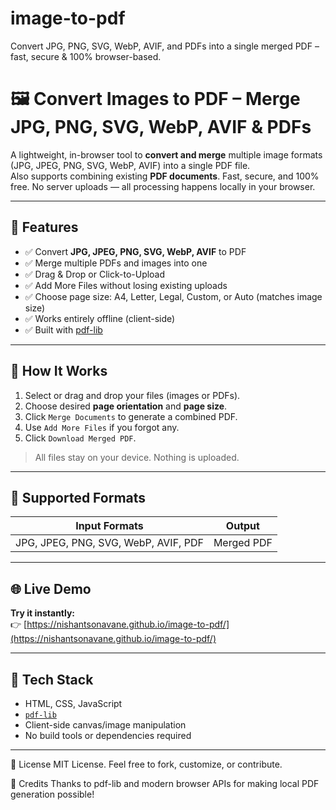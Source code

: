 # image-to-pdf
Convert JPG, PNG, SVG, WebP, AVIF, and PDFs into a single merged PDF – fast, secure &amp; 100% browser-based.

# 🖼️ Convert Images to PDF – Merge JPG, PNG, SVG, WebP, AVIF & PDFs

A lightweight, in-browser tool to **convert and merge** multiple image formats (JPG, JPEG, PNG, SVG, WebP, AVIF) into a single PDF file.  
Also supports combining existing **PDF documents**. Fast, secure, and 100% free. No server uploads — all processing happens locally in your browser.

---

## 🔧 Features

- ✅ Convert **JPG, JPEG, PNG, SVG, WebP, AVIF** to PDF
- ✅ Merge multiple PDFs and images into one
- ✅ Drag & Drop or Click-to-Upload
- ✅ Add More Files without losing existing uploads
- ✅ Choose page size: A4, Letter, Legal, Custom, or Auto (matches image size)
- ✅ Works entirely offline (client-side)
- ✅ Built with [pdf-lib](https://github.com/Hopding/pdf-lib)

---

## 🚀 How It Works

1. Select or drag and drop your files (images or PDFs).
2. Choose desired **page orientation** and **page size**.
3. Click `Merge Documents` to generate a combined PDF.
4. Use `Add More Files` if you forgot any.
5. Click `Download Merged PDF`.

> All files stay on your device. Nothing is uploaded.

---

## 📂 Supported Formats

| Input Formats | Output |
|---------------|--------|
| JPG, JPEG, PNG, SVG, WebP, AVIF, PDF | Merged PDF |

---

## 🌐 Live Demo

**Try it instantly:**  
👉 [https://nishantsonavane.github.io/image-to-pdf/](https://nishantsonavane.github.io/image-to-pdf/)

---

## 🧩 Tech Stack

- HTML, CSS, JavaScript
- [`pdf-lib`](https://github.com/Hopding/pdf-lib)
- Client-side canvas/image manipulation
- No build tools or dependencies required

---

📜 License
MIT License.
Feel free to fork, customize, or contribute.

🙌 Credits
Thanks to pdf-lib and modern browser APIs for making local PDF generation possible!
